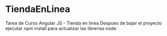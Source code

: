 # TiendaEnLinea
Tarea de Curso Angular JS - Tienda en linea
Despues de bajar el proyecto ejecutar npm install para actualizar las librerias node
